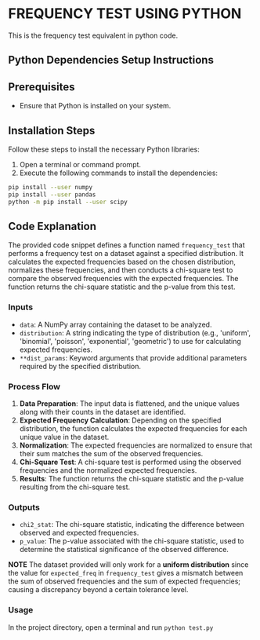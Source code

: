 # FREQUENCY TEST USING PYTHON

<!-- <div align="center">
<div style="font-size:24px;">MICHAEL MAKAYA OWISO</div>
<div style="font-size:24px;">HAWKINS LUMASIA</div>
<div style="font-size:24px;">CYNTHIA MOGERE</div>
<div style="font-size:24px;">HELEN PATIENCE WANGARI</div>
<div style="font-size:24px;">WANGAI GLORIOUS MELODY</div>
<div style="font-size:24px;">NGOBO ANNASTACIA NJERI</div>
</div> -->


This is the frequency test equivalent in python code.

## Python Dependencies Setup Instructions

## Prerequisites

- Ensure that Python is installed on your system.

## Installation Steps

Follow these steps to install the necessary Python libraries:

1. Open a terminal or command prompt.
2. Execute the following commands to install the dependencies:

```bash
pip install --user numpy
pip install --user pandas
python -m pip install --user scipy
```

## Code Explanation

The provided code snippet defines a function named `frequency_test` that performs a frequency test on a dataset against a specified distribution. It calculates the expected frequencies based on the chosen distribution, normalizes these frequencies, and then conducts a chi-square test to compare the observed frequencies with the expected frequencies. The function returns the chi-square statistic and the p-value from this test.

### Inputs

- `data`: A NumPy array containing the dataset to be analyzed.
- `distribution`: A string indicating the type of distribution (e.g., 'uniform', 'binomial', 'poisson', 'exponential', 'geometric') to use for calculating expected frequencies.
- `**dist_params`: Keyword arguments that provide additional parameters required by the specified distribution.

### Process Flow

1. **Data Preparation**: The input data is flattened, and the unique values along with their counts in the dataset are identified.
2. **Expected Frequency Calculation**: Depending on the specified distribution, the function calculates the expected frequencies for each unique value in the dataset.
3. **Normalization**: The expected frequencies are normalized to ensure that their sum matches the sum of the observed frequencies.
4. **Chi-Square Test**: A chi-square test is performed using the observed frequencies and the normalized expected frequencies.
5. **Results**: The function returns the chi-square statistic and the p-value resulting from the chi-square test.

### Outputs

- `chi2_stat`: The chi-square statistic, indicating the difference between observed and expected frequencies.
- `p_value`: The p-value associated with the chi-square statistic, used to determine the statistical significance of the observed difference.


**NOTE**
The dataset provided will only work for a **uniform distribution** since the value for `expected_freq` in `frequency_test` gives a mismatch between the sum of observed frequencies and the sum of expected frequencies; causing a discrepancy beyond a certain tolerance level.

### Usage

In the project directory, open a terminal and run `python test.py`
